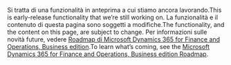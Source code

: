 <span data-ttu-id="bcce0-101">Si tratta di una funzionalità in anteprima a cui stiamo ancora lavorando.</span><span class="sxs-lookup"><span data-stu-id="bcce0-101">This is early-release functionality that we’re still working on.</span></span> <span data-ttu-id="bcce0-102">La funzionalità e il contenuto di questa pagina sono soggetti a modifiche.</span><span class="sxs-lookup"><span data-stu-id="bcce0-102">The functionality, and the content on this page, are subject to change.</span></span> <span data-ttu-id="bcce0-103">Per informazioni sulle novità future, vedere [Roadmap di Microsoft Dynamics 365 for Finance and Operations, Business edition](https://go.microsoft.com/fwlink/?linkid=842139).</span><span class="sxs-lookup"><span data-stu-id="bcce0-103">To learn what’s coming, see the [Microsoft Dynamics 365 for Finance and Operations, Business edition Roadmap](https://go.microsoft.com/fwlink/?linkid=842139).</span></span>
